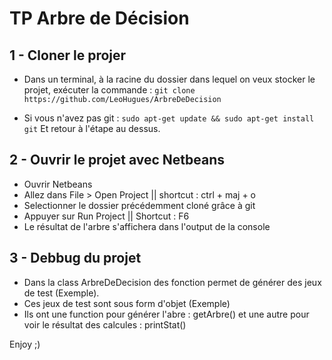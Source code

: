 # TP Arbre de Décision

## 1 - Cloner le projer

* Dans un terminal, à la racine du dossier dans lequel on veux stocker le projet, exécuter la commande :
 `git clone https://github.com/LeoHugues/ArbreDeDecision`

* Si vous n'avez pas git :
`sudo apt-get update && sudo apt-get install git`
Et retour à l'étape au dessus.

## 2 - Ouvrir le projet avec Netbeans

* Ouvrir Netbeans
* Allez dans File > Open Project || shortcut : ctrl + maj + o 
* Selectionner le dossier précédemment cloné grâce à git
* Appuyer sur Run Project || Shortcut : F6
* Le résultat de l'arbre s'affichera dans l'output de la console

## 3 - Debbug du projet

* Dans la class ArbreDeDecision des fonction permet de générer des jeux de test (Exemple).
* Ces jeux de test sont sous form d'objet (Exemple) 
* Ils ont une function pour générer l'abre : getArbre() et une autre pour voir le résultat des calcules : printStat()

Enjoy ;)